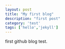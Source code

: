 ```yaml
---
layout: post
title: "My first blog"
description: "first post"
category: 'test'
tags: ['hello','jekyll']
---
```

first github blog test. 
